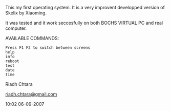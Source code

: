 This my first operating system. It is a very improvent developped version of  Skelix by Xiaoming.

It was tested and it work seccesfully on both BOCHS VIRTUAL PC and real computer.

AVAILABLE COMMANDS:



	Press F1 F2 to switch between screens	
	help
	info
	reboot	
	test	
	date	
	time	
Riadh Chtara

riadh.chtara@gmail.com

10:02 06-09-2007


